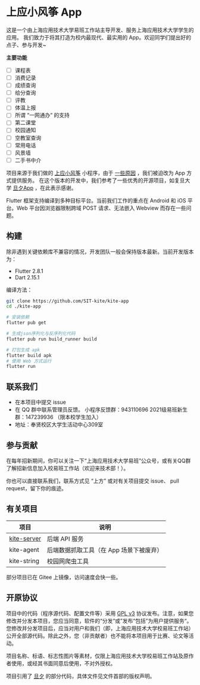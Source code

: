 # 上应小风筝 App

这是一个由上海应用技术大学易班工作站主导开发、服务上海应用技术大学学生的应用。
我们致力于将其打造为校内最现代、最实用的 App。欢迎同学们提出好的点子、参与开发~

**主要功能**
- [ ] 课程表
- [ ] 消费记录
- [ ] 成绩查询
- [ ] 给分查询
- [ ] 评教
- [ ] 体温上报
- [ ] 所谓 “一网通办“ 的支持
- [ ] 第二课堂
- [ ] 校园通知
- [ ] 空教室查询
- [ ] 常用电话
- [ ] 风景墙
- [ ] 二手书中介

项目来源于我们做的 [上应小风筝](https://github.com/SIT-Yiban/kite-microapp) 小程序，由于 [一些原因](WHY_DO_WE_MIGRATE.md) ，我们被迫改为 App 方式提供服务。
在这个版本的开发中，我们参考了一些优秀的开源项目，如复旦大学 [旦夕App](https://github.com/DanXi-Dev/DanXi) ，在此表示感谢。

Flutter 框架支持编译到多种目标平台。当前我们工作的重点在 Android 和 iOS 平台。Web 平台因浏览器限制跨域 POST 请求、无法嵌入 Webview 而存在一些问题。 

## 构建

除非遇到关键依赖库不兼容的情况，开发团队一般会保持版本最新。当前开发版本为：
- Flutter 2.8.1
- Dart 2.15.1

编译方法：
```bash
git clone https://github.com/SIT-kite/kite-app
cd ./kite-app

# 安装依赖
flutter pub get

# 生成json序列化与反序列化代码
flutter pub run build_runner build

# 打包生成 apk
flutter build apk
# 使用 Web 方式运行
flutter run
```

## 联系我们

- 在本项目中提交 issue
- 在 QQ 群中联系管理员反馈。 小程序反馈群：943110696 2021级易班新生群：147239936 （限本校学生加入）
- 地址：奉贤校区大学生活动中心309室

## 参与贡献

在每年招新期间，你可以关注一下“上海应用技术大学易班”公众号，或有关QQ群了解招新信息加入校易班工作站（欢迎来技术部！）。

你也可以直接联系我们，联系方式见 “上方” 或对有关项目提交 issue、 pull request，留下你的痕迹。

## 有关项目

| 项目 | 说明 |
|-----|-----|
| [kite-server](https://github.com/SIT-Yiban/kite-server) | 后端 API 服务 |
| kite-agent | 后端数据抓取工具（在 App 场景下被废弃） |
| kite-string | 校园网爬虫工具 |

部分项目已在 Gitee 上镜像，访问速度会快一些。

## 开原协议

项目中的代码（程序源代码、配置文件等）采用 [GPL v3](LICENSE) 协议发布。注意，如果您修改并分发本项目，您应当同意，软件的“分发“或”发布“包括”为用户提供服务“。您修改并分发项目后，应当对用户和我们（即，上海应用技术大学校易班工作站）公开全部源代码。除此之外，您（非贡献者）也不能将本项目用于比赛、论文等活动。

项目名称、标语、标志性图片等素材，仅限上海应用技术大学校易班工作站及原作者使用，或经其书面同意后使用，不对外授权。

项目引用了 [旦夕](https://github.com/DanXi-Dev/DanXi) 的部分代码，具体文件见文件首部的版权声明。
